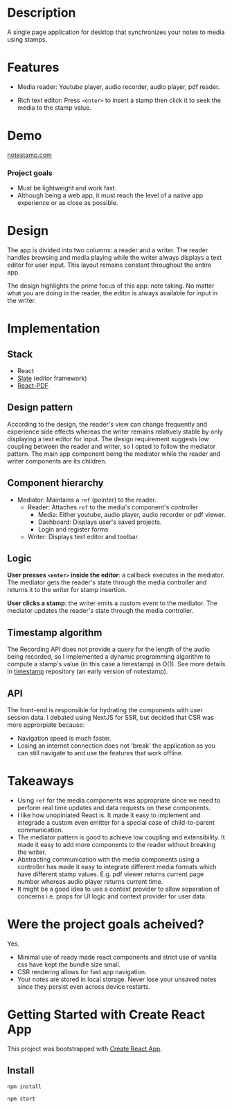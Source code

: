 # Description
A single page application for desktop that synchronizes your notes to media using stamps.

# Features
- Media reader: Youtube player, audio recorder, audio player, pdf reader. 

- Rich text editor: Press `<enter>` to insert a stamp then click it to seek the media to the stamp value.

# Demo
[notestamp.com](https://notestamp.com)

### Project goals ###
- Must be lightweight and work fast.
- Although being a web app, it must reach the level of a native app experience or as close as possible.

# Design
The app is divided into two columns: a reader and a writer.
The reader handles browsing and media playing while the writer always displays a text editor for user input.
This layout remains constant throughout the entire app.

The design highlights the prime focus of this app: note taking. No matter what you are doing in the reader,
the editor is always available for input in the writer.


# Implementation

## Stack
- React
- [Slate](https://docs.slatejs.org/) (editor framework)
- [React-PDF](https://www.npmjs.com/package/react-pdf)

## Design pattern
According to the design, the reader's view can change frequently and experience side effects whereas the writer remains relatively stable by only displaying a text editor for input.
The design requirement suggests low coupling between the reader and writer, so I opted
to follow the mediator pattern. The main app component being the mediator while the reader and writer components are its children.

## Component hierarchy 
- Mediator: Maintains a `ref` (pointer) to the reader.
  - Reader: Attaches  `ref` to the media's component's controller
     - Media: Either youtube, audio player, audio recorder or pdf viewer.
     - Dashboard: Displays user's saved projects.
     - Login and register forms
  - Writer: Displays text editor and toolbar.

## Logic 
**User presses `<enter>` inside the editor**: a callback executes in the mediator. The mediator gets the reader's state through the media controller
and returns it to the writer for stamp insertion.

**User clicks a stamp**: the writer emits a custom event to the mediator.
The mediator updates the reader's state through the media controller.

## Timestamp algorithm ##
The Recording API does not provide a query for the length of the audio being recorded, so I implemented a dynamic programming
algorithm to compute a stamp's value (in this case a timestamp) in O(1). See more details in [timestamp](https://github.com/fortyoneplustwo/timestamp)
repository (an early version of notestamp).

## API 
The front-end is responsible for hydrating the components with user session data. I debated using NextJS for SSR, but decided that
CSR was more approrpiate because:
- Navigation speed is much faster.
- Losing an internet connection does not 'break' the application as you can still navigate to and use the
  features that work offline.

# Takeaways
- Using `ref` for the media components was appropriate since we need to perform real time updates and data requests on these components.
- I like how unopiniated React is. It made it easy to implement and integrade a custom even emitter for a special case of child-to-parent communication.
- The mediator pattern is good to achieve low coupling and extensibility. It made it easy to add more components to the reader without breaking the writer.
- Abstracting communication with the media components using a controller has made it easy to integrate different media formats which have different stamp values.
  E.g. pdf viewer returns current page number whereas audio player returns current time.
- It might be a good idea to use a context provider to allow separation of concerns i.e. props for UI logic and context provider for user data.

# Were the project goals acheived?

Yes.

- Minimal use of ready made react components and strict use of vanilla css have kept the bundle size small.
- CSR rendering allows for fast app navigation.
- Your notes are stored in local storage. Never lose your unsaved notes since they persist even across device restarts.


# Getting Started with Create React App

This project was bootstrapped with [Create React App](https://github.com/facebook/create-react-app).

## Install

`npm install`

`npm start`


